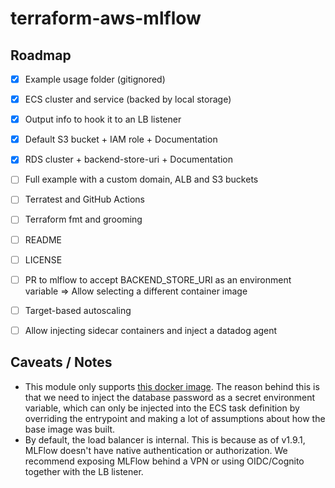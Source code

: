 # terraform-aws-mlflow


## Roadmap

- [x] Example usage folder (gitignored)
- [x] ECS cluster and service (backed by local storage)
- [x] Output info to hook it to an LB listener
- [x] Default S3 bucket + IAM role + Documentation
- [x] RDS cluster + backend-store-uri + Documentation
- [ ] Full example with a custom domain, ALB and S3 buckets
- [ ] Terratest and GitHub Actions
- [ ] Terraform fmt and grooming
- [ ] README
- [ ] LICENSE
- [ ] PR to mlflow to accept BACKEND_STORE_URI as an environment variable => Allow selecting a different container image
- [ ] Target-based autoscaling
- [ ] Allow injecting sidecar containers and inject a datadog agent


## Caveats / Notes

* This module only supports [this docker image](https://hub.docker.com/r/larribas/mlflow). The reason behind this is that we need to inject the database password as a secret environment variable, which can only be injected into the ECS task definition by overriding the entrypoint and making a lot of assumptions about how the base image was built.
* By default, the load balancer is internal. This is because as of v1.9.1, MLFlow doesn't have native authentication or authorization. We recommend exposing MLFlow behind a VPN or using OIDC/Cognito together with the LB listener.


